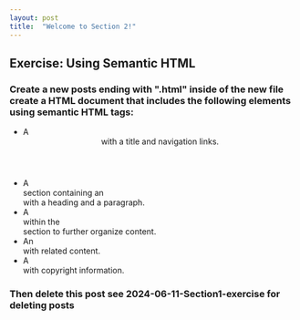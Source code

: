 ```yaml
---
layout: post
title:  "Welcome to Section 2!"
---
```


## Exercise: Using Semantic HTML

### Create a new posts ending with ".html" inside of the new file create a HTML document that includes the following elements using semantic HTML tags:

* A <header> with a title and navigation links.
* A <main> section containing an <article> with a heading and a paragraph.
* A <section> within the <main> section to further organize content.
* An <aside> with related content.
* A <footer> with copyright information.

### Then delete this post see 2024-06-11-Section1-exercise for deleting posts
